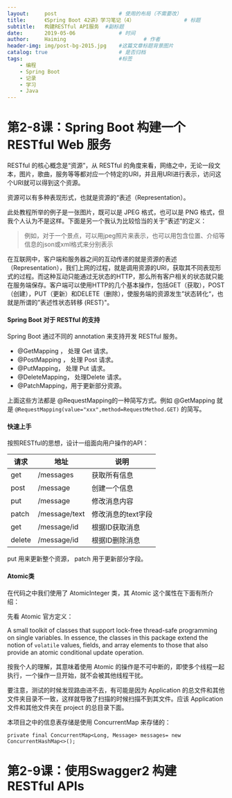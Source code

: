 ```yaml
---
layout:     post   				    # 使用的布局（不需要改）
title:      《Spring Boot 42讲》学习笔记（4） 				# 标题 
subtitle:   构建RESTful API服务  #副标题
date:       2019-05-06				# 时间
author:     Haiming 						# 作者
header-img: img/post-bg-2015.jpg 	#这篇文章标题背景图片
catalog: true 						# 是否归档
tags:								#标签
    - 编程
    - Spring Boot
    - 记录
    - 学习
    - Java
---
```


# 第2-8课：Spring Boot 构建一个 RESTful Web 服务

RESTful 的核心概念是“资源”，从 RESTful 的角度来看，网络之中，无论一段文本，图片，歌曲，服务等等都对应一个特定的URI，并且用URI进行表示，访问这个URI就可以得到这个资源。

资源可以有多种表现形式，也就是资源的“表述（Representation）。

此处教程所举的例子是一张图片，既可以是 JPEG 格式，也可以是 PNG 格式，但我个人认为不是这样。下面是另一个我认为比较恰当的关于”表述“的定义：

> 例如，对于一个景点，可以用jpeg照片来表示，也可以用包含位置、介绍等信息的json或xml格式来分别表示

在互联网中，客户端和服务器之间的互动传递的就是资源的表述（Representation），我们上网的过程，就是调用资源的URI，获取其不同表现形式的过程。而这种互动只能通过无状态的HTTP，那么所有客户相关的状态就只能在服务端保存。客户端可以使用HTTP的几个基本操作，包括GET（获取），POST（创建），PUT（更新）和DELETE（删除），使服务端的资源发生”状态转化“，也就是所谓的”表述性状态转移 (REST)"。



#### Spring Boot 对于 RESTful 的支持

Spring Boot 通过不同的 annotation 来支持开发 RESTful 服务。

- @GetMapping ， 处理 Get 请求。
- @PostMapping ， 处理 Post 请求。
- @PutMapping， 处理 Put 请求。
- @DeleteMapping， 处理Delete 请求。
- @PatchMapping，用于更新部分资源。

上面这些方法都是 @RequestMapping的一种简写方式。例如 @GetMapping 就是 `@RequestMapping(value="xxx",method=RequestMethod.GET)` 的简写。

#### 快速上手

按照RESTful的思想，设计一组面向用户操作的API：

| 请求   | 地址          | 说明               |
| ------ | ------------- | ------------------ |
| get    | /messages     | 获取所有信息       |
| post   | /message      | 创建一个信息       |
| put    | /message      | 修改消息内容       |
| patch  | /message/text | 修改消息的text字段 |
| get    | /message/id   | 根据ID获取消息     |
| delete | /message/id   | 根据ID删除消息     |

put 用来更新整个资源， patch 用于更新部分字段。



#### Atomic类

在代码之中我们使用了 AtomicInteger 类，其 Atomic 这个属性在下面有所介绍：

先看 Atomic 官方定义：

A small toolkit of classes that support lock-free thread-safe programming on single variables. In essence, the classes in this package extend the notion of `volatile` values, fields, and array elements to those that also provide an atomic conditional update operation.

按我个人的理解，其意味着使用 Atomic 的操作是不可中断的，即使多个线程一起执行，一个操作一旦开始，就不会被其他线程干扰。



要注意，测试的时候发现路由进不去，有可能是因为 Application 的总文件和其他文件夹目录不一致，这样就导致了扫描的时候扫描不到其文件。应该 Application 文件和其他文件夹在 project 的总目录下面。



本项目之中的信息表存储是使用 ConcurrentMap 来存储的：

`private final ConcurrentMap<Long, Message> messages= new ConcurrentHashMap<>();`



# 第2-9课：使用Swagger2 构建 RESTful APIs

